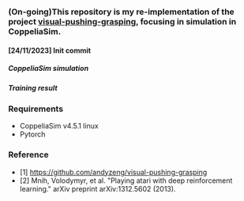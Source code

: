 ### (On-going)This repository is my re-implementation of the project [visual-pushing-grasping](https://github.com/andyzeng/visual-pushing-grasping), focusing in simulation in CoppeliaSim.

#### [24/11/2023] Init commit
<!---
* Using CoppeliaSim(V-REP), ROS, Q-learning
* Simple and friendly implementation with pytorch
* Modify the ROS interface with new V-REP version
-->
##### CoppeliaSim simulation
<!---![alt text](https://github.com/phuongboi/land-following-with-reinforcement-learning/blob/main/figures/recording_2023_10_19-06_46-39.gif) -->

##### Training result
<!---![alt text](https://github.com/phuongboi/land-following-with-reinforcement-learning/blob/main/figures/fig_40000.png)  -->

### Requirements
* CoppeliaSim v4.5.1 linux
* Pytorch

<!--- ### Setup
* Launch `roscore` in one terminal before launch Coppeliasim in another terminal to make sure that CoppeliaSim can load ROS plugin properly
* Open v_rep_scenario/scenario1.ttt in CoppeliaSim and modify child_script of Pioneer_p3dx by v_rep_scenario/rosInterfaceScript.lua
* Start CoppeliaSim simulation, make sure topics is work as expect by `rostopic list`
* Run `python train_qnetwork.py` -->

### Reference
* [1] https://github.com/andyzeng/visual-pushing-grasping
* [2] Mnih, Volodymyr, et al. "Playing atari with deep reinforcement learning." arXiv preprint arXiv:1312.5602 (2013).
